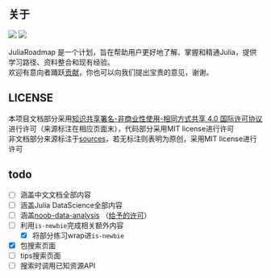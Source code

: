 ## 关于
![](https://img.shields.io/badge/LICENSE-CC%20BY--NC--SA%204.0-lightgrey) ![](https://img.shields.io/badge/HTMLify-1.1.0-green)

JuliaRoadmap 是一个计划，旨在帮助用户更好地了解、掌握和精通Julia，提供学习路径、资料整合和现有经验。\
欢迎有意向者踊跃[贡献](./CONTRIBUTING.md)，你也可以向我们提出宝贵的意见，谢谢。

## LICENSE
本项目文档部分采用[知识共享署名-非商业性使用-相同方式共享 4.0 国际许可协议](https://creativecommons.org/licenses/by-nc-sa/4.0/)进行许可（来源标注在相应页面末），代码部分采用MIT license进行许可\
非文档部分来源标注于[sources](SOURCES.txt)，若无标注则表明为原创，采用MIT license进行许可

## todo
- [ ] 涵盖中文文档全部内容
- [ ] 涵盖Julia DataScience全部内容
- [ ] 涵盖[noob-data-analysis](https://github.com/noob-data-analaysis/data-analysis) （[给予的许可](https://discourse.juliacn.com/t/topic/6223/56)）
- [ ] 利用`is-newbie`完成相关额外内容
	- [x] 将部分练习wrap进`is-newbie`
- [x] 包搜索页面
- [ ] tips搜索页面
- [ ] 搜索时调用已知资源API
